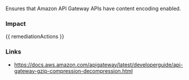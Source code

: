 
Ensures that Amazon API Gateway APIs have content encoding enabled.

### Impact
<!-- Add Impact here -->

<!-- DO NOT CHANGE -->
{{ remediationActions }}

### Links
- https://docs.aws.amazon.com/apigateway/latest/developerguide/api-gateway-gzip-compression-decompression.html


